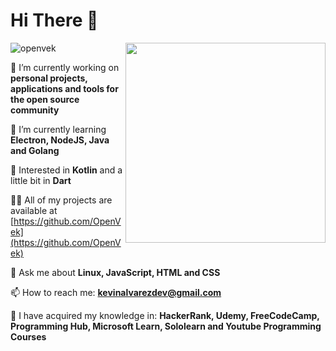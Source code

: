 # Hi There 👋

<a href="https://developer.mozilla.org/en-US/docs/Web/JavaScript">
	<img width="320" align="right" src="https://upload.wikimedia.org/wikipedia/commons/6/6a/JavaScript-logo.png">
</a>

<p align="left"> <img src="https://komarev.com/ghpvc/?username=openvek&label=Profile%20views&color=0e75b6&style=flat" alt="openvek" /> </p>

 🔭 I’m currently working on **personal projects, applications and tools for the open source community**

 🌱 I’m currently learning **Electron, NodeJS, Java and Golang**
 
 🧐 Interested in **Kotlin** and a little bit in **Dart**

 👨‍💻 All of my projects are available at [https://github.com/OpenVek](https://github.com/OpenVek)

 💬 Ask me about **Linux, JavaScript, HTML and CSS**

 📫 How to reach me: **kevinalvarezdev@gmail.com**
 
 🧠 I have acquired my knowledge in: **HackerRank, Udemy, FreeCodeCamp, Programming Hub, Microsoft Learn, Sololearn and Youtube Programming Courses**
